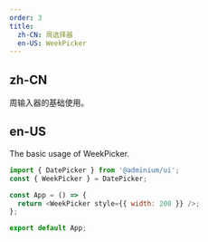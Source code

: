 ```yaml
---
order: 3
title:
  zh-CN: 周选择器
  en-US: WeekPicker
---
```


## zh-CN

周输入器的基础使用。

## en-US

The basic usage of WeekPicker.

```js
import { DatePicker } from '@adminium/ui';
const { WeekPicker } = DatePicker;

const App = () => {
  return <WeekPicker style={{ width: 200 }} />;
};

export default App;
```
